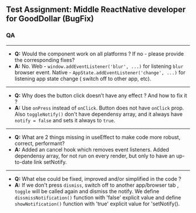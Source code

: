 ## Test Assignment: Middle ReactNative developer for GoodDollar (BugFix)

### QA
---
* **Q:** Would the component work on all platforms ? If no - please provide the corresponding fixes?
* **A:** No. Web - `window.addEventListener('blur', ...)` for listening `blur` browser event. Native - `AppState.addEventListener('change', ...)` for listening app state change ( switch off to other app, etc).
---
* **Q:** Why does the button click doesn’t have any effect ? And how to fix it ?
* **A:** Use `onPress` instead of `onClick`. Button does not have `onClick` prop. Also `toggleNotify()` don't have dependensy array, and it always have `notify = false` and sets it always to `true`.
---
* **Q:** What are 2 things missing in useEffect to make code more robust, correct, performant?
* **A:** Added an cancel hook which removes event listeners. Added dependensy array, for  not run on every render, but only to have an up-to-date link setNotify.

---
* **Q:** What else could be fixed, improved and/or simplified in the code ? 
* **A:** If we don't press `dismiss`, switch off to another app/browser tab , `toggle` will be called again and dismiss the notify. We define `dissmissNotification()` function with 'false' explicit value and define `showNotification()` function with 'true' explicit value for 'setNotify().
